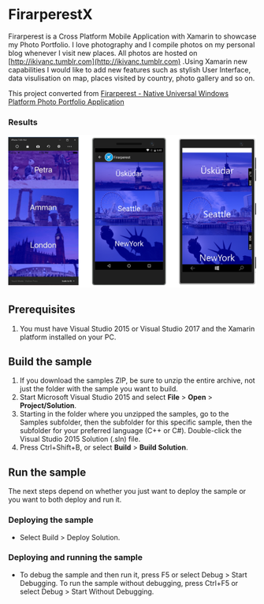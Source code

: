 # FirarperestX
Firarperest is a Cross Platform Mobile Application with Xamarin to showcase my Photo Portfolio. I love photography and I compile photos on my personal blog whenever I visit new places. All photos are hosted on [http://ikivanc.tumblr.com](http://ikivanc.tumblr.com) .Using Xamarin new capabilities I would like to add new features such as stylish User Interface, data visulisation on map, places visited by country, photo gallery and so on. 

This project converted from
[Firarperest - Native Universal Windows Platform Photo Portfolio Application](https://github.com/ikivanc/Firarperest)

### Results
<img src="images/firarperestSS.png" alt="Firarperest Xamarin Application Screenshot">

## Prerequisites
1. You must have Visual Studio 2015 or Visual Studio 2017 and the Xamarin platform installed on your PC.

## Build the sample
1. If you download the samples ZIP, be sure to unzip the entire archive, not just the folder with the sample you want to build. 
2. Start Microsoft Visual Studio 2015 and select **File** \> **Open** \> **Project/Solution**.
3. Starting in the folder where you unzipped the samples, go to the Samples subfolder, then the subfolder for this specific sample, then the subfolder for your preferred language (C++ or C#). Double-click the Visual Studio 2015 Solution (.sln) file.
4. Press Ctrl+Shift+B, or select **Build** \> **Build Solution**.

## Run the sample
The next steps depend on whether you just want to deploy the sample or you want to both deploy and run it.

### Deploying the sample
- Select Build > Deploy Solution.

### Deploying and running the sample
- To debug the sample and then run it, press F5 or select Debug >  Start Debugging. To run the sample without debugging, press Ctrl+F5 or select Debug > Start Without Debugging. 
